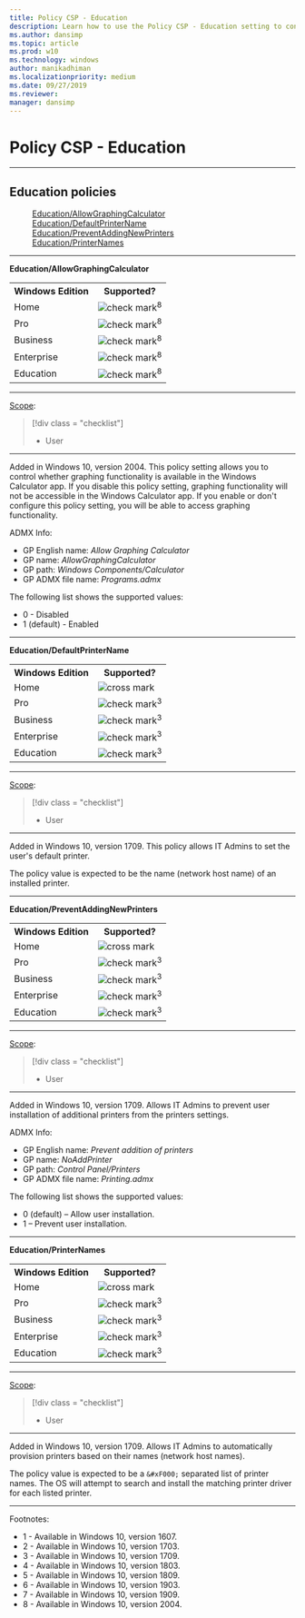 ```yaml
---
title: Policy CSP - Education
description: Learn how to use the Policy CSP - Education setting to control graphing functionality in the Windows Calculator app. 
ms.author: dansimp
ms.topic: article
ms.prod: w10
ms.technology: windows
author: manikadhiman
ms.localizationpriority: medium
ms.date: 09/27/2019
ms.reviewer: 
manager: dansimp
---
```


# Policy CSP - Education


<hr/>

<!--Policies-->
## Education policies  

<dl>
  <dd>
    <a href="#education-allowgraphingcalculator">Education/AllowGraphingCalculator</a>
  </dd>
  <dd>
    <a href="#education-defaultprintername">Education/DefaultPrinterName</a>
  </dd>
  <dd>
    <a href="#education-preventaddingnewprinters">Education/PreventAddingNewPrinters</a>
  </dd>
  <dd>
    <a href="#education-printernames">Education/PrinterNames</a>
  </dd>
</dl>


<hr/>

<!--Policy-->
<a href="" id="education-allowgraphingcalculator"></a>**Education/AllowGraphingCalculator**  

<!--SupportedSKUs-->
<table>
<tr>
    <th>Windows Edition</th>
    <th>Supported?</th>
</tr>
<tr>
    <td>Home</td>
    <td><img src="images/checkmark.png" alt="check mark" /><sup>8</sup></td>
</tr>
<tr>
    <td>Pro</td>
    <td><img src="images/checkmark.png" alt="check mark" /><sup>8</sup></td>
</tr>
<tr>
    <td>Business</td>
    <td><img src="images/checkmark.png" alt="check mark" /><sup>8</sup></td>
</tr>
<tr>
    <td>Enterprise</td>
    <td><img src="images/checkmark.png" alt="check mark" /><sup>8</sup></td>
</tr>
<tr>
    <td>Education</td>
    <td><img src="images/checkmark.png" alt="check mark" /><sup>8</sup></td>
</tr>
</table>

<!--/SupportedSKUs-->
<hr/>

<!--Scope-->
[Scope](./policy-configuration-service-provider.md#policy-scope):

> [!div class = "checklist"]
> * User

<hr/>

<!--/Scope-->
<!--Description-->
Added in Windows 10, version 2004. This policy setting allows you to control whether graphing functionality is available in the Windows Calculator app. If you disable this policy setting, graphing functionality will not be accessible in the Windows Calculator app. If you enable or don't configure this policy setting, you will be able to access graphing functionality.
<!--/Description-->
<!--ADMXMapped-->
ADMX Info:  
-   GP English name: *Allow Graphing Calculator*
-   GP name: *AllowGraphingCalculator*
-   GP path: *Windows Components/Calculator*
-   GP ADMX file name: *Programs.admx*

<!--/ADMXMapped-->
<!--SupportedValues-->
The following list shows the supported values:  
- 0 - Disabled
- 1 (default) - Enabled
<!--/SupportedValues-->
<!--/Policy-->

<hr/>

<!--Policy-->
<a href="" id="education-defaultprintername"></a>**Education/DefaultPrinterName**  

<!--SupportedSKUs-->
<table>
<tr>
    <th>Windows Edition</th>
    <th>Supported?</th>
</tr>
<tr>
    <td>Home</td>
    <td><img src="images/crossmark.png" alt="cross mark" /></td>
</tr>
<tr>
    <td>Pro</td>
    <td><img src="images/checkmark.png" alt="check mark" /><sup>3</sup></td>
</tr>
<tr>
    <td>Business</td>
    <td><img src="images/checkmark.png" alt="check mark" /><sup>3</sup></td>
</tr>
<tr>
    <td>Enterprise</td>
    <td><img src="images/checkmark.png" alt="check mark" /><sup>3</sup></td>
</tr>
<tr>
    <td>Education</td>
    <td><img src="images/checkmark.png" alt="check mark" /><sup>3</sup></td>
</tr>
</table>

<!--/SupportedSKUs-->
<hr/>

<!--Scope-->
[Scope](./policy-configuration-service-provider.md#policy-scope):

> [!div class = "checklist"]
> * User

<hr/>

<!--/Scope-->
<!--Description-->
Added in Windows 10, version 1709. This policy allows IT Admins to set the user's default printer. 

The policy value is expected to be the name (network host name) of an installed printer.

<!--/Description-->
<!--/Policy-->

<hr/>

<!--Policy-->
<a href="" id="education-preventaddingnewprinters"></a>**Education/PreventAddingNewPrinters**  

<!--SupportedSKUs-->
<table>
<tr>
    <th>Windows Edition</th>
    <th>Supported?</th>
</tr>
<tr>
    <td>Home</td>
    <td><img src="images/crossmark.png" alt="cross mark" /></td>
</tr>
<tr>
    <td>Pro</td>
    <td><img src="images/checkmark.png" alt="check mark" /><sup>3</sup></td>
</tr>
<tr>
    <td>Business</td>
    <td><img src="images/checkmark.png" alt="check mark" /><sup>3</sup></td>
</tr>
<tr>
    <td>Enterprise</td>
    <td><img src="images/checkmark.png" alt="check mark" /><sup>3</sup></td>
</tr>
<tr>
    <td>Education</td>
    <td><img src="images/checkmark.png" alt="check mark" /><sup>3</sup></td>
</tr>
</table>

<!--/SupportedSKUs-->
<hr/>

<!--Scope-->
[Scope](./policy-configuration-service-provider.md#policy-scope):

> [!div class = "checklist"]
> * User

<hr/>

<!--/Scope-->
<!--Description-->
Added in Windows 10, version 1709. Allows IT Admins to prevent user installation of additional printers from the printers settings.

<!--/Description-->
<!--ADMXMapped-->
ADMX Info:  
-   GP English name: *Prevent addition of printers*
-   GP name: *NoAddPrinter*
-   GP path: *Control Panel/Printers*
-   GP ADMX file name: *Printing.admx*

<!--/ADMXMapped-->
<!--SupportedValues-->
The following list shows the supported values:

-   0 (default) – Allow user installation.
-   1 – Prevent user installation.

<!--/SupportedValues-->
<!--/Policy-->

<hr/>

<!--Policy-->
<a href="" id="education-printernames"></a>**Education/PrinterNames**  

<!--SupportedSKUs-->
<table>
<tr>
    <th>Windows Edition</th>
    <th>Supported?</th>
</tr>
<tr>
    <td>Home</td>
    <td><img src="images/crossmark.png" alt="cross mark" /></td>
</tr>
<tr>
    <td>Pro</td>
    <td><img src="images/checkmark.png" alt="check mark" /><sup>3</sup></td>
</tr>
<tr>
    <td>Business</td>
    <td><img src="images/checkmark.png" alt="check mark" /><sup>3</sup></td>
</tr>
<tr>
    <td>Enterprise</td>
    <td><img src="images/checkmark.png" alt="check mark" /><sup>3</sup></td>
</tr>
<tr>
    <td>Education</td>
    <td><img src="images/checkmark.png" alt="check mark" /><sup>3</sup></td>
</tr>
</table>

<!--/SupportedSKUs-->
<hr/>

<!--Scope-->
[Scope](./policy-configuration-service-provider.md#policy-scope):

> [!div class = "checklist"]
> * User

<hr/>

<!--/Scope-->
<!--Description-->
Added in Windows 10, version 1709. Allows IT Admins to automatically provision printers based on their names (network host names).

The policy value is expected to be a ```&#xF000;``` separated list of printer names.  The OS will attempt to search and install the matching printer driver for each listed printer.

<!--/Description-->
<!--/Policy-->
<hr/>

Footnotes:

- 1 - Available in Windows 10, version 1607.
- 2 - Available in Windows 10, version 1703.
- 3 - Available in Windows 10, version 1709.
- 4 - Available in Windows 10, version 1803.
- 5 - Available in Windows 10, version 1809.
- 6 - Available in Windows 10, version 1903.
- 7 - Available in Windows 10, version 1909.
- 8 - Available in Windows 10, version 2004.

<!--/Policies-->

